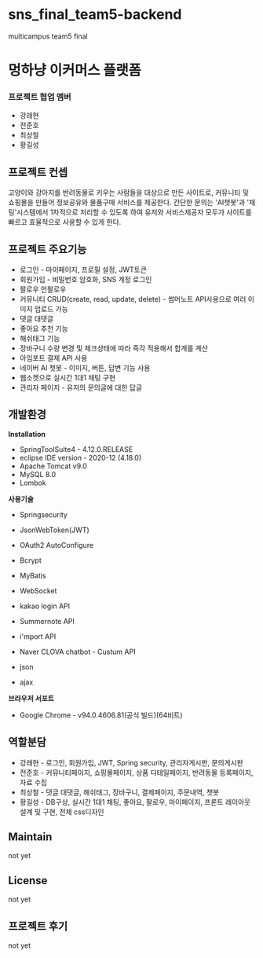 # sns_final_team5-backend
multicampus team5 final
# 멍하냥 이커머스 플랫폼

### 프로젝트 협업 멤버

- 강래현
- 전준호
- 최상철
- 황길성



## 프로젝트 컨셉

   고양이와 강아지를 반려동물로 키우는 사람들을 대상으로 만든 사이트로,  커뮤니티 및 쇼핑몰을 만들어 정보공유와 물품구매 서비스를 제공한다.  간단한 문의는 'AI챗봇'과 '채팅'시스템에서 1차적으로 처리할 수 있도록 하여  유저와 서비스제공자 모두가 사이트를 빠르고 효율적으로 사용할 수 있게 한다. 



## 프로젝트 주요기능

- 로그인 - 마이페이지, 프로필 설정, JWT토큰
- 회원가입 - 비밀번호 암호화, SNS 계정 로그인  
- 팔로우 언팔로우
- 커뮤니티 CRUD(create, read, update, delete) - 썸머노트 API사용으로 여러 이미지 업로드 가능
- 댓글 대댓글
- 좋아요 추천 기능
- 해쉬태그 기능
- 장바구니 수량 변경 및 체크상태에 따라 즉각 적용해서 합계를 계산
- 아임포트 결제 API 사용
- 네이버 AI 챗봇 - 이미지, 버튼, 답변 기능 사용
- 웹소켓으로 실시간 1대1 채팅 구현
- 관리자 페이지 - 유저의 문의글에 대한 답글



## 개발환경

 **Installation**

- SpringToolSuite4 - 4.12.0.RELEASE
- eclipse IDE version - 2020-12 (4.18.0)
- Apache Tomcat v9.0
- MySQL 8.0
- Lombok



**사용기술**

- Springsecurity

- JsonWebToken(JWT)

- OAuth2 AutoConfigure

- Bcrypt

- MyBatis

- WebSocket

- kakao login API

- Summernote API

- i'mport API

- Naver CLOVA chatbot - Custum API

- json

- ajax

  

**브라우저 서포트**

- Google Chrome - v94.0.4606.81(공식 빌드)(64비트)





## 역할분담

- 강래현 - 로그인, 회원가입, JWT, Spring security, 관리자게시판, 문의게시판
- 전준호 - 커뮤니티페이지, 쇼핑몰페이지, 상품 디테일페이지, 반려동물 등록페이지, 자료 수집
- 최상철 - 댓글 대댓글, 해쉬태그, 장바구니, 결제페이지, 주문내역, 챗봇
- 황길성 - DB구상, 실시간 1대1 채팅, 좋아요, 팔로우, 마이페이지, 프론트 레이아웃 설계 및 구현, 전체 css디자인





## Maintain

not yet





## License

not yet





## 프로젝트 후기

not yet
